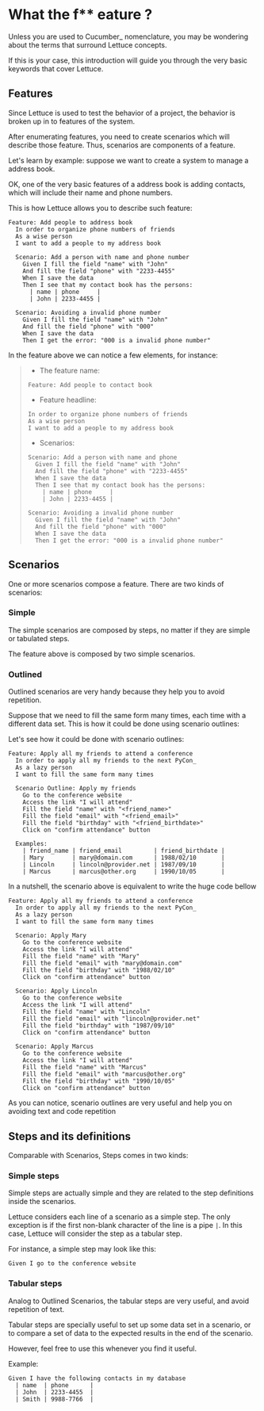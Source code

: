 What the f\*\* eature ?
=======================

Unless you are used to Cucumber\_ nomenclature, you may be wondering
about the terms that surround Lettuce concepts.

If this is your case, this introduction will guide you through the very
basic keywords that cover Lettuce.

Features
--------

Since Lettuce is used to test the behavior of a project, the behavior is
broken up in to features of the system.

After enumerating features, you need to create scenarios which will
describe those feature. Thus, scenarios are components of a feature.

Let's learn by example: suppose we want to create a system to manage a
address book.

OK, one of the very basic features of a address book is adding contacts,
which will include their name and phone numbers.

This is how Lettuce allows you to describe such feature:

    Feature: Add people to address book
      In order to organize phone numbers of friends
      As a wise person
      I want to add a people to my address book

      Scenario: Add a person with name and phone number
        Given I fill the field "name" with "John"
        And fill the field "phone" with "2233-4455"
        When I save the data
        Then I see that my contact book has the persons:
          | name | phone     |
          | John | 2233-4455 |

      Scenario: Avoiding a invalid phone number
        Given I fill the field "name" with "John"
        And fill the field "phone" with "000"
        When I save the data
        Then I get the error: "000 is a invalid phone number"

In the feature above we can notice a few elements, for instance:

> -   The feature name:
>
> <!-- -->
>
>     Feature: Add people to contact book
>
> -   Feature headline:
>
> <!-- -->
>
>     In order to organize phone numbers of friends
>     As a wise person
>     I want to add a people to my address book
>
> -   Scenarios:
>
> <!-- -->
>
>     Scenario: Add a person with name and phone
>       Given I fill the field "name" with "John"
>       And fill the field "phone" with "2233-4455"
>       When I save the data
>       Then I see that my contact book has the persons:
>         | name | phone     |
>         | John | 2233-4455 |
>
>     Scenario: Avoiding a invalid phone number
>       Given I fill the field "name" with "John"
>       And fill the field "phone" with "000"
>       When I save the data
>       Then I get the error: "000 is a invalid phone number"

Scenarios
---------

One or more scenarios compose a feature. There are two kinds of
scenarios:

### Simple

The simple scenarios are composed by steps, no matter if they are simple
or tabulated steps.

The feature above is composed by two simple scenarios.

### Outlined

Outlined scenarios are very handy because they help you to avoid
repetition.

Suppose that we need to fill the same form many times, each time with a
different data set. This is how it could be done using scenario
outlines:

Let's see how it could be done with scenario outlines:

    Feature: Apply all my friends to attend a conference
      In order to apply all my friends to the next PyCon_
      As a lazy person
      I want to fill the same form many times

      Scenario Outline: Apply my friends
        Go to the conference website
        Access the link "I will attend"
        Fill the field "name" with "<friend_name>"
        Fill the field "email" with "<friend_email>"
        Fill the field "birthday" with "<friend_birthdate>"
        Click on "confirm attendance" button

      Examples:
        | friend_name | friend_email         | friend_birthdate |
        | Mary        | mary@domain.com      | 1988/02/10       |
        | Lincoln     | lincoln@provider.net | 1987/09/10       |
        | Marcus      | marcus@other.org     | 1990/10/05       |

In a nutshell, the scenario above is equivalent to write the huge code
bellow

    Feature: Apply all my friends to attend a conference
      In order to apply all my friends to the next PyCon_
      As a lazy person
      I want to fill the same form many times

      Scenario: Apply Mary
        Go to the conference website
        Access the link "I will attend"
        Fill the field "name" with "Mary"
        Fill the field "email" with "mary@domain.com"
        Fill the field "birthday" with "1988/02/10"
        Click on "confirm attendance" button

      Scenario: Apply Lincoln
        Go to the conference website
        Access the link "I will attend"
        Fill the field "name" with "Lincoln"
        Fill the field "email" with "lincoln@provider.net"
        Fill the field "birthday" with "1987/09/10"
        Click on "confirm attendance" button

      Scenario: Apply Marcus
        Go to the conference website
        Access the link "I will attend"
        Fill the field "name" with "Marcus"
        Fill the field "email" with "marcus@other.org"
        Fill the field "birthday" with "1990/10/05"
        Click on "confirm attendance" button

As you can notice, scenario outlines are very useful and help you on
avoiding text and code repetition

Steps and its definitions
-------------------------

Comparable with Scenarios, Steps comes in two kinds:

### Simple steps

Simple steps are actually simple and they are related to the step
definitions inside the scenarios.

Lettuce considers each line of a scenario as a simple step. The only
exception is if the first non-blank character of the line is a pipe `|`.
In this case, Lettuce will consider the step as a tabular step.

For instance, a simple step may look like this:

    Given I go to the conference website

### Tabular steps

Analog to Outlined Scenarios, the tabular steps are very useful, and
avoid repetition of text.

Tabular steps are specially useful to set up some data set in a
scenario, or to compare a set of data to the expected results in the end
of the scenario.

However, feel free to use this whenever you find it useful.

Example:

    Given I have the following contacts in my database
      | name  | phone      |
      | John  | 2233-4455  |
      | Smith | 9988-7766  |
